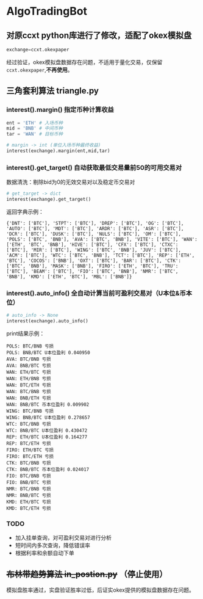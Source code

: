 # AlgoTradingBot

## 对原ccxt python库进行了修改，适配了okex模拟盘
```python
exchange=ccxt.okexpaper
```
经过验证，okex模拟盘数据存在问题，不适用于量化交易，仅保留`ccxt.okexpaper`,**不再使用**。

## 三角套利算法 triangle.py
### interest().margin() 指定币种计算收益
```python
ent = 'ETH' # 入场币种
mid = 'BNB' # 中间币种
tar = 'WAN' # 目标币种

# margin -> int (单位入场币种最终收益)
interest(exchange).margin(ent,mid,tar)
```
### interest().get_target() 自动获取最低交易量前50的可用交易对
数据清洗：剔除bid为0的无效交易对以及稳定币交易对
```python
# get_target -> dict
interest(exchange).get_target()
```
返回字典示例：
```dict
{'DNT': ['BTC'], 'STPT': ['BTC'], 'DREP': ['BTC'], 'OG': ['BTC'], 'AUTO': ['BTC'], 'MDT': ['BTC'], 'ARDR': ['BTC'], 'ASR': ['BTC'], 'DCR': ['BTC'], 'DUSK': ['BTC'], 'NULS': ['BTC'], 'OM': ['BTC'], 'POLS': ['BTC', 'BNB'], 'AVA': ['BTC', 'BNB'], 'VITE': ['BTC'], 'WAN': ['ETH', 'BTC', 'BNB'], 'HIVE': ['BTC'], 'CFX': ['BTC'], 'CTXC': ['BTC'], 'MIR': ['BTC'], 'WING': ['BTC', 'BNB'], 'JUV': ['BTC'], 'ACM': ['BTC'], 'WTC': ['BTC', 'BNB'], 'TCT': ['BTC'], 'REP': ['ETH', 'BTC'], 'COCOS': ['BNB'], 'OXT': ['BTC'], 'BAR': ['BTC'], 'CTK': ['BTC', 'BNB'], 'MASK': ['BNB'], 'FIRO': ['ETH', 'BTC'], 'TRU': ['BTC'], 'BEAM': ['BTC'], 'FIO': ['BTC', 'BNB'], 'NMR': ['BTC', 'BNB'], 'KMD': ['ETH', 'BTC'], 'MBL': ['BNB']}
```
### interest().auto_info() 全自动计算当前可盈利交易对（U本位&币本位）
```python
# auto_info -> None
interest(exchange).auto_info()
```
print结果示例：
```text
POLS: BTC/BNB 亏损
POLS: BNB/BTC U本位盈利 0.040950
AVA: BTC/BNB 亏损
AVA: BNB/BTC 亏损
WAN: ETH/BTC 亏损
WAN: ETH/BNB 亏损
WAN: BTC/ETH 亏损
WAN: BTC/BNB 亏损
WAN: BNB/ETH 亏损
WAN: BNB/BTC 币本位盈利 0.009902
WING: BTC/BNB 亏损
WING: BNB/BTC U本位盈利 0.278657
WTC: BTC/BNB 亏损
WTC: BNB/BTC U本位盈利 0.430472
REP: ETH/BTC U本位盈利 0.164277
REP: BTC/ETH 亏损
FIRO: ETH/BTC 亏损
FIRO: BTC/ETH 亏损
CTK: BTC/BNB 亏损
CTK: BNB/BTC 币本位盈利 0.024017
FIO: BTC/BNB 亏损
FIO: BNB/BTC 亏损
NMR: BTC/BNB 亏损
NMR: BNB/BTC 亏损
KMD: ETH/BTC 亏损
KMD: BTC/ETH 亏损
```
### TODO
+ 加入挂单查询，对可盈利交易对进行分析
+ 短时间内多次查询，降低错误率
+ 根据利率和余额自动下单

## ~~布林带趋势算法 in_postion.py~~ （停止使用）
模拟盘胜率通过，实盘验证胜率过低，后证实okex提供的模拟盘数据存在问题。
